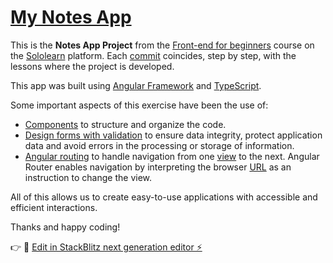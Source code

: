 # [My Notes App](https://github.com/J-JD/My-Notes-App)

This is the __Notes App Project__ from the [Front-end for beginners](https://www.sololearn.com/en/learn/courses/angular-developer) course on the [Sololearn](https://www.sololearn.com/en/) platform. Each [commit](https://github.com/J-JD/My-Notes-App/commits/main/) coincides,
step by step, with the lessons where the project is developed.

This app was built using [Angular Framework](https://angular.io/) and [TypeScript](https://www.typescriptlang.org/).

Some important aspects of this exercise have been the use of:
 + [Components](https://angular.io/guide/component-overview) to structure and organize the code.
 + [Design forms with validation](https://angular.io/guide/form-validation) to ensure data integrity, protect application data and avoid errors in the processing
 or storage of information.
 + [Angular routing](https://angular.io/guide/routing-overview) to handle navigation from one [view](https://angular.io/guide/glossary#view) to the next. Angular Router enables navigation by interpreting the
 browser [URL](https://developer.mozilla.org/en-US/docs/Learn/Common_questions/Web_mechanics/What_is_a_URL) as an instruction to change the view.

 All of this allows us to create easy-to-use applications with accessible and efficient interactions.

 Thanks and happy coding!

👉 💾  [Edit in StackBlitz next generation editor ⚡️](https://stackblitz.com/~/github.com/J-JD/My-Notes-App)